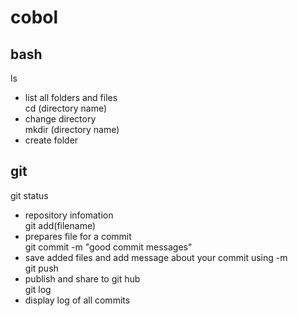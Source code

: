 # cobol
## bash
ls<br>
- list all folders and files <br>
cd (directory name)<br>
- change directory <br>
mkdir (directory name)<br>
- create folder

## git
git status<br>
- repository infomation <br>
git add(filename) <br>
- prepares file for a commit <br>
git commit -m "good commit messages"<br>
- save added files and add message about your commit using -m <br>
git push <br>
- publish and share to git hub <br>
git log <br>
- display log of all commits <br>
